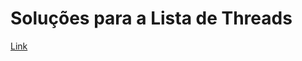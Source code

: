 # Soluções para a Lista de Threads
[Link](https://docs.google.com/document/d/1GtarXAcxEVgvUsS3mW_Zwt7xRa5frm1oUq_fQcRl59I/edit)
